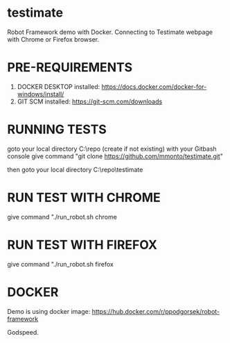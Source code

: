 # testimate
Robot Framework demo with Docker.
Connecting to Testimate webpage with Chrome or Firefox browser. 

# PRE-REQUIREMENTS
1. DOCKER DESKTOP installed: https://docs.docker.com/docker-for-windows/install/
2. GIT SCM installed: https://git-scm.com/downloads

# RUNNING TESTS
goto your local directory C:\repo (create if not existing) with your Gitbash console
give command "git clone https://github.com/mmonto/testimate.git" 

then goto your local directory C:\repo\testimate

# RUN TEST WITH CHROME
give command "./run_robot.sh chrome

# RUN TEST WITH FIREFOX
give command "./run_robot.sh firefox

# DOCKER
Demo is using docker image:
https://hub.docker.com/r/ppodgorsek/robot-framework

Godspeed. 
